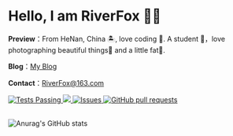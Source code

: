 # Hello, I am RiverFox 👏🏻

**Preview**：From HeNan, China 🏝, love coding 🐍. A student 🏫，love photographing beautiful things🌿 and a little fat🍔.

**Blog**：[My Blog](https://StarFox520.github.io)

**Contact**：RiverFox@163.com

<a href="https://github.com/anuraghazra/github-readme-stats/actions">
<img alt="Tests Passing" src="https://github.com/anuraghazra/github-readme-stats/workflows/Test/badge.svg" style="max-width: 100%;">
</a>

<a href="https://codecov.io/gh/anuraghazra/github-readme-stats" rel="nofollow">
<img src="https://camo.githubusercontent.com/fcf518832a072a287bf239168372ebecd4029b2b8fc0368480bebf798cc3d185/68747470733a2f2f636f6465636f762e696f2f67682f616e7572616768617a72612f6769746875622d726561646d652d73746174732f6272616e63682f6d61737465722f67726170682f62616467652e737667" data-canonical-src="https://codecov.io/gh/anuraghazra/github-readme-stats/branch/master/graph/badge.svg" style="max-width: 100%;">
</a>

<a href="https://github.com/anuraghazra/github-readme-stats/issues">
<img alt="Issues" src="https://camo.githubusercontent.com/9a1ccc014b4e40f5f5e4d5a6da28a6324e6f6cf045e6daf466b01c24f6bb1bbf/68747470733a2f2f696d672e736869656c64732e696f2f6769746875622f6973737565732f616e7572616768617a72612f6769746875622d726561646d652d73746174733f636f6c6f723d303038386666" data-canonical-src="https://img.shields.io/github/issues/anuraghazra/github-readme-stats?color=0088ff" style="max-width: 100%;">
</a>

<a href="https://github.com/anuraghazra/github-readme-stats/pulls">
<img alt="GitHub pull requests" src="https://camo.githubusercontent.com/a0de966be6c8f4df036daa3c061a289757395f8cb33d9d5bae5b80f2ab5df6eb/68747470733a2f2f696d672e736869656c64732e696f2f6769746875622f6973737565732d70722f616e7572616768617a72612f6769746875622d726561646d652d73746174733f636f6c6f723d303038386666" data-canonical-src="https://img.shields.io/github/issues-pr/anuraghazra/github-readme-stats?color=0088ff" style="max-width: 100%;">
</a>

<br>
<br>

![Anurag's GitHub stats](https://github-readme-stats.vercel.app/api?username=StarFox520&show_icons=true&theme=radical)


<!--
**StarFox520/StarFox520** is a ✨ _special_ ✨ repository because its `README.md` (this file) appears on your GitHub profile.

Here are some ideas to get you started:

- 🔭 I’m currently working on ...
- 🌱 I’m currently learning ...
- 👯 I’m looking to collaborate on ...
- 🤔 I’m looking for help with ...
- 💬 Ask me about ...
- 📫 How to reach me: ...
- 😄 Pronouns: ...
- ⚡ Fun fact: ...
-->
